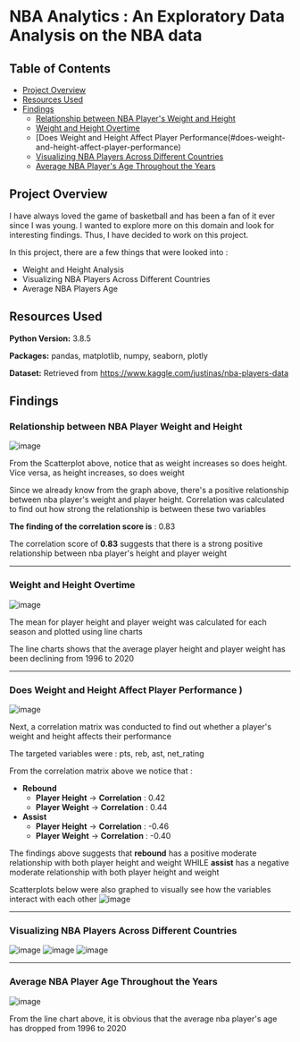 # NBA Analytics : An Exploratory Data Analysis on the NBA data

## Table of Contents
* [Project Overview](#project-overview)
* [Resources Used](#resources-used)
* [Findings](#findings)
  * [Relationship between NBA Player's Weight and Height](#relationship-between-nba-player-weight-and-height)
  * [Weight and Height Overtime](#weight-and-height-overtime)
  * [Does Weight and Height Affect Player Performance(#does-weight-and-height-affect-player-performance)
  * [Visualizing NBA Players Across Different Countries](#visualizing-nba-players-across-different-countries)
  * [Average NBA Player's Age Throughout the Years](#average-nba-player-age-throughout-the-years)

## Project Overview
I have always loved the game of basketball and has been a fan of it ever since I was young. I wanted to explore more on this domain and look for interesting findings. Thus, I have decided to work on this project.

In this project, there are a few things that were looked into :
  * Weight and Height Analysis
  * Visualizing NBA Players Across Different Countries
  * Average NBA Players Age

## Resources Used
**Python Version:** 3.8.5

**Packages:** pandas, matplotlib, numpy, seaborn, plotly

**Dataset:** Retrieved from https://www.kaggle.com/justinas/nba-players-data


## Findings
### Relationship between NBA Player Weight and Height
![image](https://user-images.githubusercontent.com/57311200/119349103-54642200-bcd0-11eb-8a79-db9875a61cad.png)

From the Scatterplot above, notice that as weight increases so does height. Vice versa, as height increases, so does weight

Since we already know from the graph above, there's a positive relationship between nba player's weight and player height. Correlation was calculated to find out how strong the relationship is between these two variables

**The finding of the correlation score is** : 0.83

The correlation score of **0.83** suggests that there is a strong positive relationship between nba player's height and player weight

---
### Weight and Height Overtime
![image](https://user-images.githubusercontent.com/57311200/119349035-38608080-bcd0-11eb-92e5-f191946c4483.png)

The mean for player height and player weight was calculated for each season and plotted using line charts

The line charts shows that the average player height and player weight has been declining from 1996 to 2020

---
### Does Weight and Height Affect Player Performance )
![image](https://user-images.githubusercontent.com/57311200/119350109-83c75e80-bcd1-11eb-8f4c-e4604f26bfe3.png)

Next, a correlation matrix was conducted to find out whether a player's weight and height affects their performance

The targeted variables were : pts, reb, ast, net_rating

From the correlation matrix above we notice that :
 * **Rebound**
   * **Player Height** -> **Correlation** : 0.42
   * **Player Weight** -> **Correlation** : 0.44
 * **Assist**
   * **Player Height** -> **Correlation** : -0.46
   * **Player Weight** -> **Correlation** : -0.40
   
The findings above suggests that **rebound** has a positive moderate relationship with both player height and weight WHILE **assist** has a negative moderate relationship with both player height and weight

Scatterplots below were also graphed to visually see how the variables interact with each other
![image](https://user-images.githubusercontent.com/57311200/119352338-2254bf00-bcd4-11eb-95d1-136735bb3b71.png)

---
### Visualizing NBA Players Across Different Countries
![image](https://user-images.githubusercontent.com/57311200/119353022-f554dc00-bcd4-11eb-88b0-6e1ed480a807.png)
![image](https://user-images.githubusercontent.com/57311200/119352909-d22a2c80-bcd4-11eb-9e69-8381cc70cc96.png)
![image](https://user-images.githubusercontent.com/57311200/119352950-dc4c2b00-bcd4-11eb-8c83-f6b8cb2957d9.png)

---
### Average NBA Player Age Throughout the Years
![image](https://user-images.githubusercontent.com/57311200/119353270-449b0c80-bcd5-11eb-8504-2b446f2b5113.png)

From the line chart above, it is obvious that the average nba player's age has dropped from 1996 to 2020
